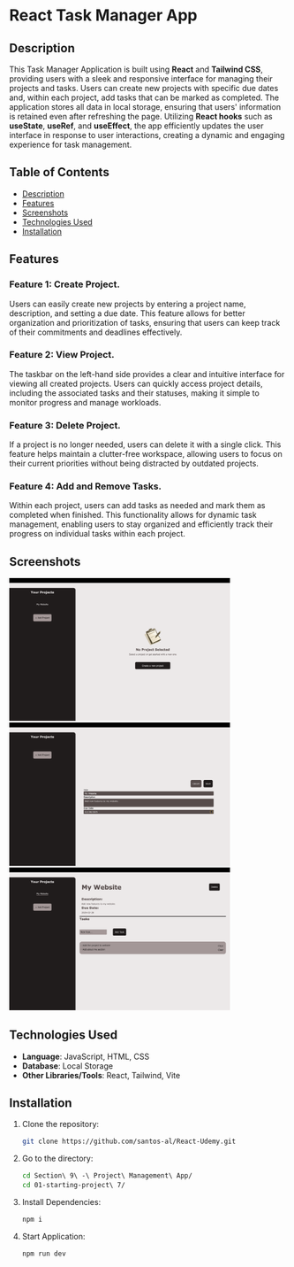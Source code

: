 # React Task Manager App

## Description

This Task Manager Application is built using <b>React</b> and <b>Tailwind CSS</b>, providing users with a sleek and responsive interface for managing their projects and tasks. Users can create new projects with specific due dates and, within each project, add tasks that can be marked as completed. The application stores all data in local storage, ensuring that users' information is retained even after refreshing the page. Utilizing <b>React hooks</b> such as <b>useState</b>, <b>useRef</b>, and <b>useEffect</b>, the app efficiently updates the user interface in response to user interactions, creating a dynamic and engaging experience for task management.

## Table of Contents

- [Description](#description)
- [Features](#features)
- [Screenshots](#screenshots)
- [Technologies Used](#technologies-used)
- [Installation](#installation)

## Features

### **Feature 1**: Create Project.

Users can easily create new projects by entering a project name, description, and setting a due date. This feature allows for better organization and prioritization of tasks, ensuring that users can keep track of their commitments and deadlines effectively.

### **Feature 2**: View Project.

The taskbar on the left-hand side provides a clear and intuitive interface for viewing all created projects. Users can quickly access project details, including the associated tasks and their statuses, making it simple to monitor progress and manage workloads.

### **Feature 3**: Delete Project.

If a project is no longer needed, users can delete it with a single click. This feature helps maintain a clutter-free workspace, allowing users to focus on their current priorities without being distracted by outdated projects.

### **Feature 4**: Add and Remove Tasks.

Within each project, users can add tasks as needed and mark them as completed when finished. This functionality allows for dynamic task management, enabling users to stay organized and efficiently track their progress on individual tasks within each project.

## Screenshots

<img src="./Section 9 - Project Management App/01-starting-project 7/screenshots/no_projects.png" alt="No Projects" width="400" />

<img src="./Section 9 - Project Management App/01-starting-project 7/screenshots/create_project.png" alt="Create Projects" width="400" />

<img src="./Section 9 - Project Management App/01-starting-project 7/screenshots/project_selected.png" alt="Select Projects" width="400" />

## Technologies Used

- **Language**: JavaScript, HTML, CSS
- **Database**: Local Storage
- **Other Libraries/Tools**: React, Tailwind, Vite

## Installation

1. Clone the repository:
   ```bash
   git clone https://github.com/santos-al/React-Udemy.git
2. Go to the directory:
   ```bash
   cd Section\ 9\ -\ Project\ Management\ App/ 
   cd 01-starting-project\ 7/
3. Install Dependencies:
   ```bash
   npm i
4. Start Application:
   ```bash
   npm run dev
